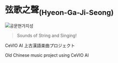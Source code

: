 
# 弦歌之聲<sub>(Hyeon-Ga-Ji-Seong)</sub>

![공문현가지성](https://user-images.githubusercontent.com/93899740/209764149-2a8e2e6f-6a80-44f7-bdb3-7817bed61dc9.png)

> Sounds of String and Singing!

CeVIO AI 上古漢語楽曲プロジェクト

Old Chinese music project using CeVIO AI
